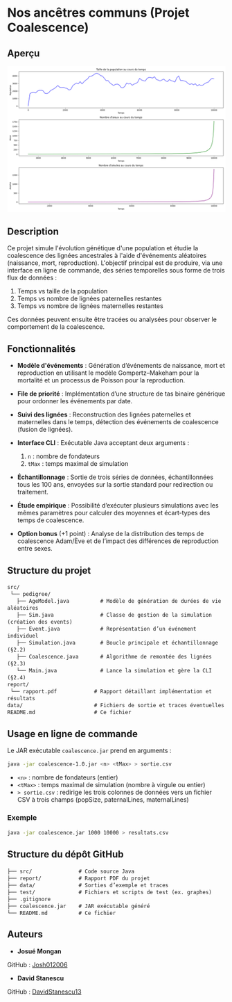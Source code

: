 # Nos ancêtres communs (Projet Coalescence)

## Aperçu

<div align="center">
    <img src="test/graphes_population.png" alt="Évolution de la taille de la population et des lignées" />
</div>

## Description

Ce projet simule l'évolution génétique d'une population et étudie la coalescence des lignées ancestrales à l'aide d'événements aléatoires (naissance, mort, reproduction). L'objectif principal est de produire, via une interface en ligne de commande, des séries temporelles sous forme de trois flux de données :

1. Temps vs taille de la population
2. Temps vs nombre de lignées paternelles restantes
3. Temps vs nombre de lignées maternelles restantes

Ces données peuvent ensuite être tracées ou analysées pour observer le comportement de la coalescence.

## Fonctionnalités

* **Modèle d'événements** : Génération d’événements de naissance, mort et reproduction en utilisant le modèle Gompertz–Makeham pour la mortalité et un processus de Poisson pour la reproduction.
* **File de priorité** : Implémentation d’une structure de tas binaire générique pour ordonner les événements par date.
* **Suivi des lignées** : Reconstruction des lignées paternelles et maternelles dans le temps, détection des événements de coalescence (fusion de lignées).
* **Interface CLI** : Exécutable Java acceptant deux arguments :

    1. `n` : nombre de fondateurs
    2. `tMax` : temps maximal de simulation
* **Échantillonnage** : Sortie de trois séries de données, échantillonnées tous les 100 ans, envoyées sur la sortie standard pour redirection ou traitement.
* **Étude empirique** : Possibilité d’exécuter plusieurs simulations avec les mêmes paramètres pour calculer des moyennes et écart-types des temps de coalescence.
* **Option bonus** (+1 point) : Analyse de la distribution des temps de coalescence Adam/Ève et de l’impact des différences de reproduction entre sexes.

## Structure du projet

```
src/
 └── pedigree/
   ├── AgeModel.java          # Modèle de génération de durées de vie aléatoires
   ├── Sim.java               # Classe de gestion de la simulation (création des events)
   ├── Event.java             # Représentation d’un événement individuel
   ├── Simulation.java        # Boucle principale et échantillonnage (§2.2)
   ├── Coalescence.java       # Algorithme de remontée des lignées (§2.3)
   └── Main.java              # Lance la simulation et gère la CLI (§2.4)
report/
 └── rapport.pdf            # Rapport détaillant implémentation et résultats
data/                       # Fichiers de sortie et traces éventuelles
README.md                   # Ce fichier
```

## Usage en ligne de commande

Le JAR exécutable `coalescence.jar` prend en arguments :

```bash
java -jar coalescence-1.0.jar <n> <tMax> > sortie.csv
```

* `<n>` : nombre de fondateurs (entier)
* `<tMax>` : temps maximal de simulation (nombre à virgule ou entier)
* `> sortie.csv` : redirige les trois colonnes de données vers un fichier CSV à trois champs (popSize, paternalLines, maternalLines)

### Exemple

```bash
java -jar coalescence.jar 1000 10000 > resultats.csv
```

## Structure du dépôt GitHub

```
├── src/               # Code source Java
├── report/            # Rapport PDF du projet
├── data/              # Sorties d’exemple et traces
├── test/              # Fichiers et scripts de test (ex. graphes)
├── .gitignore
├── coalescence.jar    # JAR exécutable généré
└── README.md          # Ce fichier
```

## Auteurs

- **Josué Mongan**

GitHub : [Josh012006](https://github.com/Josh012006)

- **David Stanescu**

GitHub : [DavidStanescu13](https://github.com/DavidStanescu13)

